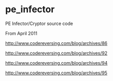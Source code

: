 # pe_infector
PE Infector/Cryptor source code

From April 2011

http://www.codereversing.com/blog/archives/86

http://www.codereversing.com/blog/archives/92

http://www.codereversing.com/blog/archives/94

http://www.codereversing.com/blog/archives/95

